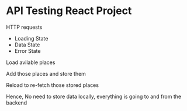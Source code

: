 # API Testing React Project

<p>HTTP requests</p>
<ul>
    <li>Loading State</li>
    <li>Data State</li>
    <li>Error State</li>
</ul>
<p>Load avilable places </p>
<p>Add those places and store them</p>
<p>Reload to re-fetch those stored places</p>
<p>
<p>Hence, No need to store data locally, everything is going to and from the backend</p>
